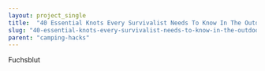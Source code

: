 ```yaml
---
layout: project_single
title:  "40 Essential Knots Every Survivalist Needs To Know In The Outdoors"
slug: "40-essential-knots-every-survivalist-needs-to-know-in-the-outdoors"
parent: "camping-hacks"
---
```

Fuchsblut